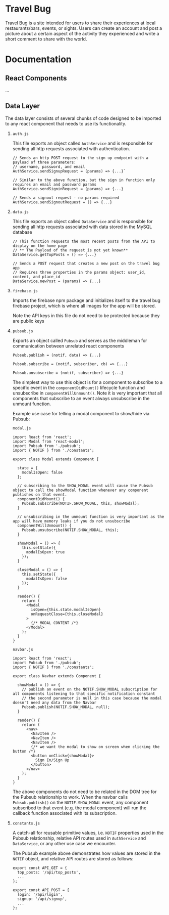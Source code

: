 # Travel Bug
Travel Bug is a site intended for users to share their experiences at local restaurants/bars, events, or sights.  Users can create an account and post a picture about a certain aspect of the activity they experienced and write a short comment to share with the world.

# Documentation

## React Components
...

## Data Layer

The data layer consists of several chunks of code designed to be imported to any react component that needs to use its functionality.

1. `auth.js`

   This file exports an object called `AuthService` and is responsible for sending all http requests associated with authentication.
   
   ```
   // Sends an http POST request to the sign up endpoint with a payload of three parameters:
   // username, password, and email
   AuthService.sendSignupRequest = (params) => {...}` 

   // Similar to the above function, but the sign in function only requires an email and password params
   AuthService.sendSigninRequest = (params) => {...}

   // Sends a signout request - no params required
   AuthService.sendSignoutRequest = () => {...}
   ```

2. `data.js`

   This file exports an object called `DataService` and is responsible for sending all http requests associated with data stored in the MySQL database

   ```
   // This function requests the most recent posts from the API to display on the home page
   // ** The Payload of the request is not yet known**
   DataService.getTopPosts = () => {...}

   // Sends a POST request that creates a new post on the travel bug app
   // Requires three properties in the params object: user_id, content, and place_id
   DataService.newPost = (params) => {...}
   ```

3. `firebase.js`

   Imports the firebase npm package and initializes itself to the travel bug firebase project, which is where all images for the app will be stored.

   Note the API keys in this file do not need to be protected because they are public keys

4. `pubsub.js`

   Exports an object called `Pubsub` and serves as the middleman for communication between unrelated react components

   ```
   Pubsub.publish = (notif, data) => {...}

   Pubsub.subscribe = (notif, subscriber, cb) => {...}

   Pubsub.unsubscribe = (notif, subscriber) => {...}
   ```

   The simplest way to use this object is for a component to subscribe to a specific event in the `componentDidMount()` lifecycle function and unsubscribe in `componentWillUnmount()`.  Note it is very important that all components that subscribe to an event always unsubscribe in the unmount function.

   Example use case for telling a modal component to show/hide via Pubsub:

   `modal.js`
   ```
   import React from 'react';
   import Modal from 'react-modal';
   import Pubsub from './pubsub';
   import { NOTIF } from './constants';

   export class Modal extends Component {
     
     state = {
       modalIsOpen: false
     };

     // subscribing to the SHOW_MODAL event will cause the Pubsub object to call the showModal function whenever any component publishes on that event.
     componentDidMount() {
       Pubsub.subscribe(NOTIF.SHOW_MODAL, this, showModal);
     }

     // unsubscribing in the unmount function is very important as the app will have memory leaks if you do not unsubscribe
     componentWillUnmount() {
       Pubsub.unsubscribe(NOTIF.SHOW_MODAL, this);
     }

     showModal = () => {
       this.setState({
         modalIsOpen: true
       });
     }

     closeModal = () => {
       this.setState({
         modalIsOpen: false
       });
     }

     render() {
       return (
         <Modal
           isOpen={this.state.modalIsOpen}
           onRequestClose={this.closeModal}
         >
           {/* MODAL CONTENT /*}
         </Modal>
       );
     }
   }
   ```


   `navbar.js`
   ```
   import React from 'react';
   import Pubsub from './pubsub';
   import { NOTIF } from './constants';

   export class Navbar extends Component {
     
     showModal = () => {
       // publish an event on the NOTIF.SHOW_MODAL subscription for all components listening to that specific notification constant
       // the second parameter is null in this case because the modal doesn't need any data from the Navbar
       Pubsub.publish(NOTIF.SHOW_MODAL, null);
     }

     render() {
       return (
         <nav>
           <NavItem />
           <NavItem />
           <NavItem />
           {/* we want the modal to show on screen when clicking the button /*}
           <button onClick={showModal}>
             Sign In/Sign Up
           </button>
         </nav>
       );
     }
   }
   ```

   The above components do not need to be related in the DOM tree for the Pubsub relationship to work.  When the navbar calls `Pubsub.publish()` on the `NOTIF.SHOW_MODAL` event, any component subscribed to that event (e.g. the modal component) will run the callback function associated with its subscription.

5. `constants.js`

   A catch-all for reusable primitive values, i.e. `NOTIF` properties used in the Pubsub relationship, relative API routes used in `AuthService` and `DataService`, or any other use case we encounter.

   The Pubsub example above demonstrates how values are stored in the `NOTIF` object, and relative API routes are stored as follows:

   ```
   export const API_GET = {
     top_posts: '/api/top_posts',
     ...
   };

   export const API_POST = {
     login: '/api/login',
     signup: '/api/signup',
     ...
   };
   ```
